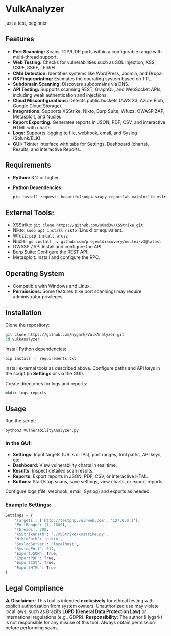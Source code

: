 # **VulkAnalyzer**

just a test, beginner



## **Features**

* **Port Scanning:** Scans TCP/UDP ports within a configurable range with multi-thread support.
* **Web Testing:** Checks for vulnerabilities such as SQL Injection, XSS, CSRF, SSRF, LFI/RFI.
* **CMS Detection:** Identifies systems like WordPress, Joomla, and Drupal.
* **OS Fingerprinting:** Estimates the operating system based on TTL.
* **Subdomain Scanning:** Discovers subdomains via DNS.
* **API Testing:** Supports scanning REST, GraphQL, and WebSocket APIs, including weak authentication and injections.
* **Cloud Misconfigurations:** Detects public buckets (AWS S3, Azure Blob, Google Cloud Storage).
* **Integrations:** Supports XSStrike, Nikto, Burp Suite, Wfuzz, OWASP ZAP, Metasploit, and Nuclei.
* **Report Exporting:** Generates reports in JSON, PDF, CSV, and interactive HTML with charts.
* **Logs:** Supports logging to file, webhook, email, and Syslog (Splunk/ELK).
* **GUI:** Tkinter interface with tabs for Settings, Dashboard (charts), Results, and interactive Reports.

## **Requirements**

* **Python:** 3.11 or higher.
* **Python Dependencies:**

  ```bash
  pip install requests beautifulsoup4 scapy reportlab matplotlib msfrpc websocket-client tkinterweb dnspython
  ```

## **External Tools:**

* XSStrike: `git clone https://github.com/s0md3v/XSStrike.git`
* Nikto: `sudo apt install nikto` (Linux) or equivalent.
* Wfuzz: `pip install wfuzz`
* Nuclei: `go install -v github.com/projectdiscovery/nuclei/v3@latest`
* OWASP ZAP: Install and configure the API.
* Burp Suite: Configure the REST API.
* Metasploit: Install and configure the RPC.

## **Operating System**

* Compatible with Windows and Linux.
* **Permissions:** Some features (like port scanning) may require administrator privileges.

## **Installation**

Clone the repository:

```bash
git clone https://github.com/hygark/VulkAnalyzer.git
cd VulkAnalyzer
```

Install Python dependencies:

```bash
pip install -r requirements.txt
```

Install external tools as described above.
Configure paths and API keys in the script (in **Settings** or via the GUI).

Create directories for logs and reports:

```bash
mkdir logs reports
```

## **Usage**

Run the script:

```bash
python3 VulnerabilityAnalyzer.py
```

### **In the GUI:**

* **Settings:** Input targets (URLs or IPs), port ranges, tool paths, API keys, etc.
* **Dashboard:** View vulnerability charts in real time.
* **Results:** Inspect detailed scan results.
* **Reports:** Export reports in JSON, PDF, CSV, or interactive HTML.
* **Buttons:** Start/stop scans, save settings, view charts, or export reports.

Configure logs (file, webhook, email, Syslog) and exports as needed.

### **Example Settings:**

```python
Settings = {
    'Targets': ['http://testphp.vulnweb.com', '127.0.0.1'],
    'PortRange': (1, 1000),
    'Threads': 200,
    'XSStrikePath': './XSStrike/xsstrike.py',
    'NiktoPath': 'nikto',
    'SyslogServer': 'localhost',
    'SyslogPort': 514,
    'ExportJSON': True,
    'ExportPDF': True,
    'ExportCSV': True,
    'ExportHTML': True
}
```

## **Legal Compliance**

⚠️ **Disclaimer:** This tool is intended **exclusively** for ethical testing with explicit authorization from system owners. Unauthorized use may violate local laws, such as Brazil’s **LGPD (General Data Protection Law)** or international regulations (e.g., GDPR).
**Responsibility:** The author (Hygark) is not responsible for any misuse of this tool. Always obtain permission before performing scans.

